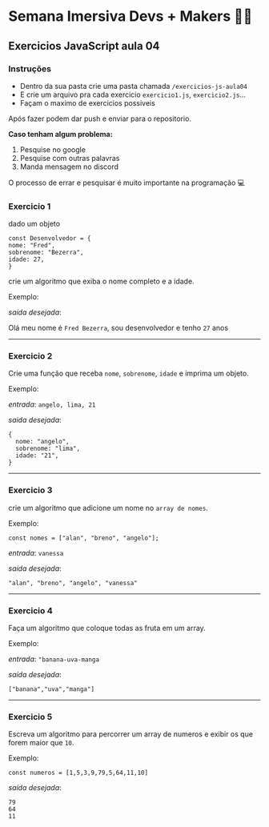 # Semana Imersiva Devs + Makers :green_heart::purple_heart:

## Exercicios JavaScript aula 04

### Instruções

- Dentro da sua pasta crie uma pasta chamada `/exercicios-js-aula04`
- E crie um arquivo pra cada exercicio `exercicio1.js`, `exercicio2.js`...
- Façam o maximo de exercicios possiveis

Após fazer podem dar push e enviar para o repositorio.

**Caso tenham algum problema:**

1. Pesquise no google
2. Pesquise com outras palavras
3. Manda mensagem no discord

O processo de errar e pesquisar é muito importante na programação :computer:

### Exercicio 1

dado um objeto 
```
const Desenvolvedor = {
nome: "Fred",
sobrenome: "Bezerra",
idade: 27,
}
```

crie um algoritmo que exiba o nome completo e a idade.

Exemplo:

_saída desejada_: 

Olá meu nome é `Fred Bezerra`, sou desenvolvedor e tenho `27` anos

---

### Exercicio 2
Crie uma função que receba `nome`, `sobrenome`, `idade` e imprima um objeto.

Exemplo:

_entrada_: `angelo, lima, 21`

_saida desejada_:
```
{
  nome: "angelo",
  sobrenome: "lima",
  idade: "21",
}
```

---

### Exercicio 3

crie um algoritmo que adicione um nome no `array de nomes`.

Exemplo:

```const nomes = ["alan", "breno", "angelo"];```

_entrada_: `vanessa`

_saída desejada_: 
```
"alan", "breno", "angelo", "vanessa"
```

---

### Exercicio 4

Faça um algoritmo que coloque todas as fruta em um array.

Exemplo:

_entrada_: `"banana-uva-manga`

_saída desejada_: 
```
["banana","uva","manga"]
```

---

### Exercicio 5

Escreva um algoritmo para percorrer um array de numeros e exibir os que forem maior que `10`.

Exemplo:

`const numeros = [1,5,3,9,79,5,64,11,10]`

_saída desejada_: 
```
79
64
11
```
